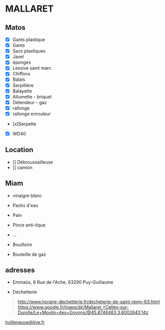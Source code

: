 # MALLARET

## Matos
- [x] Gants plastique
- [x] Gants
- [x] Sacs plastiques
- [x] Javel
- [x] éponges
- [x] Lessive saint marc
- [x] Chiffons
- [x] Balais
- [x] Serpillière
- [x] Balayette
- [x] Allumette - briquet
- [x] Détendeur - gaz
- [x] rallonge
- [x] rallonge enrouleur
- [x]Serpette
- [x] WD40

## Location
- [] Débroussailleuse
- [] camion

## Miam
* vinaigre blanc
* Packs d'eau
* Pain
* Pince anti-tique
* ...

* Bouilloire
* Bouteille de gaz

## adresses
* Emmaüs, 6 Rue de l'Ache, 63290 Puy-Guillaume

* Déchetterie
> http://www.horaire-dechetterie.fr/decheterie-de-saint-remy-63.html
> https://www.google.fr/maps/dir/Mallaret,+Celles-sur-Durolle/Le+Moulin+des+Goyons/@45.8746463,3.6002643,14z

hvilleneuve@live.fr
